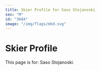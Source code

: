```yaml
---
title: Skier Profile for Saso Stojanoski
sex: "M"
id: "3684"
image: "/img/flags/mkd.svg" 
---
```


# Skier Profile

This page is for: Saso Stojanoski.
    